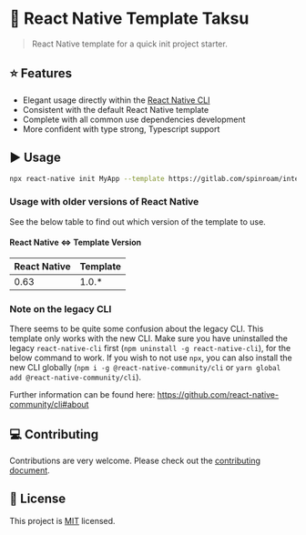 # :space_invader: React Native Template Taksu

> React Native template for a quick init project starter.

## :star: Features

- Elegant usage directly within the [React Native CLI](https://github.com/react-native-community/cli)
- Consistent with the default React Native template
- Complete with all common use dependencies development
- More confident with type strong, Typescript support

## :arrow_forward: Usage

```sh
npx react-native init MyApp --template https://gitlab.com/spinroam/internal/react-native-template-taksu.git
```

### Usage with older versions of React Native

See the below table to find out which version of the template to use.

#### React Native <=> Template Version

| React Native | Template |
| ------------ | -------- |
| 0.63         | 1.0.\*   |

### Note on the legacy CLI

There seems to be quite some confusion about the legacy CLI. This template only works with the new CLI. Make sure you have uninstalled the legacy `react-native-cli` first (`npm uninstall -g react-native-cli`), for the below command to work. If you wish to not use `npx`, you can also install the new CLI globally (`npm i -g @react-native-community/cli` or `yarn global add @react-native-community/cli`).

Further information can be found here: https://github.com/react-native-community/cli#about

## :computer: Contributing

Contributions are very welcome. Please check out the [contributing document](CONTRIBUTING.md).

## :bookmark: License

This project is [MIT](LICENSE) licensed.
